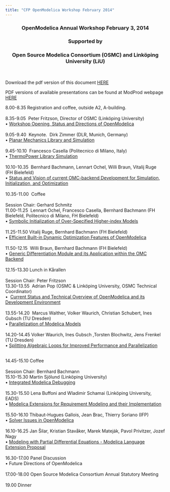 ```yaml
---
title: "CFP OpenModelica Workshop February 2014"
---
```

<h3 style="text-align: center;">OpenModelica Annual Workshop February 3, 2014</h3>
<h3 style="text-align: center;">Supported by</h3>
<h3 style="text-align: center;">Open Source Modelica Consortium (OSMC) and Linköping University (LiU)</h3>
<p>&nbsp;</p>
<p>Download the pdf version of this document <a href="/images/docs/openmodelica2014/openmodelica2014_def.pdf">HERE</a></p>
<p>PDF versions of available presentations can be found at ModProd webpage <a href="http://www.modprod.liu.se/modprod2014-talks?l=en">HERE</a></p>
<p>8.00-8.35 Registration and coffee, outside A2, A-building.<br /> <br /> 8.35-9.05&nbsp; Peter Fritzson, Director of OSMC (Linköping University)<br /> • <a href="http://www.modprod.liu.se/openmodelica2014-talks/1.544933/OpenModelica2014-talk01-Peter-Fritzson-OpenModelica-Workshop-Opening-Status-Directions.pdf">Workshop Opening, Status and Directions of OpenModelica </a><br /> <br /> 9.05-9.40&nbsp; Keynote.&nbsp; Dirk Zimmer (DLR, Munich, Germany)<br /> • <a href="http://www.modprod.liu.se/openmodelica2014-talks/1.544932/OpenModelica2014-talk02-Dirk-Zimmer-PlanarMechanics-library.pdf">Planar Mechanics Library and Simulation</a><br /> <br /> 9.45-10.10&nbsp; Francesco Casella (Politecnico di Milano, Italy)<br /> • <a href="http://www.modprod.liu.se/openmodelica2014-talks/1.544931/OpenModelica2014-talk03-Francesco-Casella-ThemoPowerLibrarySimulation.pdf">ThermoPower Library Simulation</a><br /> <br /> 10.10-10.35&nbsp; Bernhard Bachmann, Lennart Ochel, Willi Braun, Vitalij Ruge&nbsp; (FH Bielefeld)<br /> • <a href="http://www.modprod.liu.se/openmodelica2014-talks/1.544930/OpenModelica2014-talk04-BernhardBachmann-etal-Status-and-Overview-OMC-Backend.pdf">Status and Vision of current OMC-backend Development for Simulation, Initialization, and Optimization</a><br /> <br /> 10.35-11.00&nbsp; Coffee<br /> <br /> Session Chair: Gerhard Schmitz<br /> 11.00-11.25&nbsp; Lennart Ochel, Francesco Casella, Bernhard Bachmann (FH Bielefeld, Politecnico di Milano, FH Bielefeld)<br /> • <a href="http://www.modprod.liu.se/openmodelica2014-talks/1.544929/OpenModelica2014-talk05-Lennart-Ochel-etal-HigherIndexInitialization.pdf">Symbolic Initialization of Over-Specified Higher-index Models</a><br /> <br /> 11.25-11.50 Vitalij Ruge, Bernhard Bachmann (FH Bielefeld)<br /> • <a href="http://www.modprod.liu.se/openmodelica2014-talks/1.544928/OpenModelica2014-talk06-Vitalij-Ruge-Bernhard-bachmann-Dynamic-Optimization-in-OM.pdf">Efficient Built-in Dynamic Optimization Features of OpenModelica</a><br /> <br /> 11.50-12.15&nbsp; Willi Braun, Bernhard Bachmann (FH Bielefeld)<br /> • <a href="http://www.modprod.liu.se/openmodelica2014-talks/1.544927/OpenModelica2014-talk07-Willi-Braun-Bachmann-Generic-Differentiation-in-OMC.pdf">Generic Differentiation Module and its Application within the OMC Backend</a><br /> <br /> 12.15-13.30 Lunch in Kårallen<br /> <br /> Session Chair: Peter Fritzson<br /> 13.30-13.55&nbsp; Adrian Pop (OSMC &amp; Linköping University, OSMC Technical Coordinator)<br /> •&nbsp; <a href="http://www.modprod.liu.se/openmodelica2014-talks/1.544926/OpenModelica2014-talk08-Adrian-Pop-Overview-OpenModelica.pdf">Current Status and Technical Overview of OpenModelica and its Development Environment</a><br /> <br /> 13.55-14.20&nbsp; Marcus Walther, Volker Waurich, Christian Schubert, Ines Gubsch (TU Dresden)<br /> • <a href="http://www.modprod.liu.se/openmodelica2014-talks/1.544925/OpenModelica2014-talk09-Marcus-Walter-etal-Parallelization-of-models.pdf">Parallelization of Modelica Models</a><br /> <br /> 14.20-14.45 Volker Waurich, Ines Gubsch ,Torsten Blochwitz, Jens Frenkel (TU Dresden)<br /> • <a href="http://www.modprod.liu.se/openmodelica2014-talks/1.544924/OpenModelica2014-talk10-Volker-Waurich-etal-Splitting-Algebraic-Loops-Paralellization.pdf">Splitting Algebraic Loops for Improved Performance and Parallelization</a><!--[if gte mso 9]><xml> <o:OfficeDocumentSettings> <o:TargetScreenSize>800x600</o:TargetScreenSize> </o:OfficeDocumentSettings> </xml><![endif]--></p>
<p><!--[if gte mso 9]><xml> <w:WordDocument> <w:View>Normal</w:View> <w:Zoom>0</w:Zoom> <w:TrackMoves /> <w:TrackFormatting /> <w:DoNotShowRevisions /> <w:DoNotPrintRevisions /> <w:DoNotShowMarkup /> <w:DoNotShowComments /> <w:DoNotShowInsertionsAndDeletions /> <w:DoNotShowPropertyChanges /> <w:HyphenationZone>14</w:HyphenationZone> <w:PunctuationKerning /> <w:ValidateAgainstSchemas /> <w:SaveIfXMLInvalid>false</w:SaveIfXMLInvalid> <w:IgnoreMixedContent>false</w:IgnoreMixedContent> <w:AlwaysShowPlaceholderText>false</w:AlwaysShowPlaceholderText> <w:DoNotPromoteQF /> <w:LidThemeOther>IT</w:LidThemeOther> <w:LidThemeAsian>X-NONE</w:LidThemeAsian> <w:LidThemeComplexScript>X-NONE</w:LidThemeComplexScript> <w:Compatibility> <w:BreakWrappedTables /> <w:SnapToGridInCell /> <w:WrapTextWithPunct /> <w:UseAsianBreakRules /> <w:DontGrowAutofit /> <w:SplitPgBreakAndParaMark /> <w:EnableOpenTypeKerning /> <w:DontFlipMirrorIndents /> <w:OverrideTableStyleHps /> </w:Compatibility> <w:BrowserLevel>MicrosoftInternetExplorer4</w:BrowserLevel> <m:mathPr> <m:mathFont m:val="Cambria Math" /> <m:brkBin m:val="before" /> <m:brkBinSub m:val=" " /> <m:smallFrac m:val="off" /> <m:dispDef /> <m:lMargin m:val="0" /> <m:rMargin m:val="0" /> <m:defJc m:val="centerGroup" /> <m:wrapIndent m:val="1440" /> <m:intLim m:val="subSup" /> <m:naryLim m:val="undOvr" /> </m:mathPr></w:WordDocument> </xml><![endif]--><!--[if gte mso 9]><xml> <w:LatentStyles DefLockedState="false" DefUnhideWhenUsed="false"   DefSemiHidden="false" DefQFormat="false" DefPriority="99"   LatentStyleCount="371"> <w:LsdException Locked="false" Priority="0" QFormat="true" Name="Normal" /> <w:LsdException Locked="false" Priority="9" QFormat="true" Name="heading 1" /> <w:LsdException Locked="false" Priority="9" SemiHidden="true"    UnhideWhenUsed="true" QFormat="true" Name="heading 2" /> <w:LsdException Locked="false" Priority="9" SemiHidden="true"    UnhideWhenUsed="true" QFormat="true" Name="heading 3" /> <w:LsdException Locked="false" Priority="9" SemiHidden="true"    UnhideWhenUsed="true" QFormat="true" Name="heading 4" /> <w:LsdException Locked="false" Priority="9" SemiHidden="true"    UnhideWhenUsed="true" QFormat="true" Name="heading 5" /> <w:LsdException Locked="false" Priority="9" SemiHidden="true"    UnhideWhenUsed="true" QFormat="true" Name="heading 6" /> <w:LsdException Locked="false" Priority="9" SemiHidden="true"    UnhideWhenUsed="true" QFormat="true" Name="heading 7" /> <w:LsdException Locked="false" Priority="9" SemiHidden="true"    UnhideWhenUsed="true" QFormat="true" Name="heading 8" /> <w:LsdException Locked="false" Priority="9" SemiHidden="true"    UnhideWhenUsed="true" QFormat="true" Name="heading 9" /> <w:LsdException Locked="false" SemiHidden="true" UnhideWhenUsed="true"    Name="index 1" /> <w:LsdException Locked="false" SemiHidden="true" UnhideWhenUsed="true"    Name="index 2" /> <w:LsdException Locked="false" SemiHidden="true" UnhideWhenUsed="true"    Name="index 3" /> <w:LsdException Locked="false" SemiHidden="true" UnhideWhenUsed="true"    Name="index 4" /> <w:LsdException Locked="false" SemiHidden="true" UnhideWhenUsed="true"    Name="index 5" /> <w:LsdException Locked="false" SemiHidden="true" UnhideWhenUsed="true"    Name="index 6" /> <w:LsdException Locked="false" SemiHidden="true" UnhideWhenUsed="true"    Name="index 7" /> <w:LsdException Locked="false" SemiHidden="true" UnhideWhenUsed="true"    Name="index 8" /> <w:LsdException Locked="false" SemiHidden="true" UnhideWhenUsed="true"    Name="index 9" /> <w:LsdException Locked="false" Priority="39" SemiHidden="true"    UnhideWhenUsed="true" Name="toc 1" /> <w:LsdException Locked="false" Priority="39" SemiHidden="true"    UnhideWhenUsed="true" Name="toc 2" /> <w:LsdException Locked="false" Priority="39" SemiHidden="true"    UnhideWhenUsed="true" Name="toc 3" /> <w:LsdException Locked="false" Priority="39" SemiHidden="true"    UnhideWhenUsed="true" Name="toc 4" /> <w:LsdException Locked="false" Priority="39" SemiHidden="true"    UnhideWhenUsed="true" Name="toc 5" /> <w:LsdException Locked="false" Priority="39" SemiHidden="true"    UnhideWhenUsed="true" Name="toc 6" /> <w:LsdException Locked="false" Priority="39" SemiHidden="true"    UnhideWhenUsed="true" Name="toc 7" /> <w:LsdException Locked="false" Priority="39" SemiHidden="true"    UnhideWhenUsed="true" Name="toc 8" /> <w:LsdException Locked="false" Priority="39" SemiHidden="true"    UnhideWhenUsed="true" Name="toc 9" /> <w:LsdException Locked="false" SemiHidden="true" UnhideWhenUsed="true"    Name="Normal Indent" /> <w:LsdException Locked="false" SemiHidden="true" UnhideWhenUsed="true"    Name="footnote text" /> <w:LsdException Locked="false" SemiHidden="true" UnhideWhenUsed="true"    Name="annotation text" /> <w:LsdException Locked="false" SemiHidden="true" UnhideWhenUsed="true"    Name="header" /> <w:LsdException Locked="false" SemiHidden="true" UnhideWhenUsed="true"    Name="footer" /> <w:LsdException Locked="false" SemiHidden="true" UnhideWhenUsed="true"    Name="index heading" /> <w:LsdException Locked="false" Priority="35" SemiHidden="true"    UnhideWhenUsed="true" QFormat="true" Name="caption" /> <w:LsdException Locked="false" SemiHidden="true" UnhideWhenUsed="true"    Name="table of figures" /> <w:LsdException Locked="false" SemiHidden="true" UnhideWhenUsed="true"    Name="envelope address" /> <w:LsdException Locked="false" SemiHidden="true" UnhideWhenUsed="true"    Name="envelope return" /> <w:LsdException Locked="false" SemiHidden="true" UnhideWhenUsed="true"    Name="footnote reference" /> <w:LsdException Locked="false" SemiHidden="true" UnhideWhenUsed="true"    Name="annotation reference" /> <w:LsdException Locked="false" SemiHidden="true" UnhideWhenUsed="true"    Name="line number" /> <w:LsdException Locked="false" SemiHidden="true" UnhideWhenUsed="true"    Name="page number" /> <w:LsdException Locked="false" SemiHidden="true" UnhideWhenUsed="true"    Name="endnote reference" /> <w:LsdException Locked="false" SemiHidden="true" UnhideWhenUsed="true"    Name="endnote text" /> <w:LsdException Locked="false" SemiHidden="true" UnhideWhenUsed="true"    Name="table of authorities" /> <w:LsdException Locked="false" SemiHidden="true" UnhideWhenUsed="true"    Name="macro" /> <w:LsdException Locked="false" SemiHidden="true" UnhideWhenUsed="true"    Name="toa heading" /> <w:LsdException Locked="false" SemiHidden="true" UnhideWhenUsed="true"    Name="List" /> <w:LsdException Locked="false" SemiHidden="true" UnhideWhenUsed="true"    Name="List Bullet" /> <w:LsdException Locked="false" SemiHidden="true" UnhideWhenUsed="true"    Name="List Number" /> <w:LsdException Locked="false" SemiHidden="true" UnhideWhenUsed="true"    Name="List 2" /> <w:LsdException Locked="false" SemiHidden="true" UnhideWhenUsed="true"    Name="List 3" /> <w:LsdException Locked="false" SemiHidden="true" UnhideWhenUsed="true"    Name="List 4" /> <w:LsdException Locked="false" SemiHidden="true" UnhideWhenUsed="true"    Name="List 5" /> <w:LsdException Locked="false" SemiHidden="true" UnhideWhenUsed="true"    Name="List Bullet 2" /> <w:LsdException Locked="false" SemiHidden="true" UnhideWhenUsed="true"    Name="List Bullet 3" /> <w:LsdException Locked="false" SemiHidden="true" UnhideWhenUsed="true"    Name="List Bullet 4" /> <w:LsdException Locked="false" SemiHidden="true" UnhideWhenUsed="true"    Name="List Bullet 5" /> <w:LsdException Locked="false" SemiHidden="true" UnhideWhenUsed="true"    Name="List Number 2" /> <w:LsdException Locked="false" SemiHidden="true" UnhideWhenUsed="true"    Name="List Number 3" /> <w:LsdException Locked="false" SemiHidden="true" UnhideWhenUsed="true"    Name="List Number 4" /> <w:LsdException Locked="false" SemiHidden="true" UnhideWhenUsed="true"    Name="List Number 5" /> <w:LsdException Locked="false" Priority="10" QFormat="true" Name="Title" /> <w:LsdException Locked="false" SemiHidden="true" UnhideWhenUsed="true"    Name="Closing" /> <w:LsdException Locked="false" SemiHidden="true" UnhideWhenUsed="true"    Name="Signature" /> <w:LsdException Locked="false" Priority="0" SemiHidden="true"    UnhideWhenUsed="true" Name="Default Paragraph Font" /> <w:LsdException Locked="false" SemiHidden="true" UnhideWhenUsed="true"    Name="Body Text" /> <w:LsdException Locked="false" SemiHidden="true" UnhideWhenUsed="true"    Name="Body Text Indent" /> <w:LsdException Locked="false" SemiHidden="true" UnhideWhenUsed="true"    Name="List Continue" /> <w:LsdException Locked="false" SemiHidden="true" UnhideWhenUsed="true"    Name="List Continue 2" /> <w:LsdException Locked="false" SemiHidden="true" UnhideWhenUsed="true"    Name="List Continue 3" /> <w:LsdException Locked="false" SemiHidden="true" UnhideWhenUsed="true"    Name="List Continue 4" /> <w:LsdException Locked="false" SemiHidden="true" UnhideWhenUsed="true"    Name="List Continue 5" /> <w:LsdException Locked="false" SemiHidden="true" UnhideWhenUsed="true"    Name="Message Header" /> <w:LsdException Locked="false" Priority="11" QFormat="true" Name="Subtitle" /> <w:LsdException Locked="false" SemiHidden="true" UnhideWhenUsed="true"    Name="Salutation" /> <w:LsdException Locked="false" SemiHidden="true" UnhideWhenUsed="true"    Name="Date" /> <w:LsdException Locked="false" SemiHidden="true" UnhideWhenUsed="true"    Name="Body Text First Indent" /> <w:LsdException Locked="false" SemiHidden="true" UnhideWhenUsed="true"    Name="Body Text First Indent 2" /> <w:LsdException Locked="false" SemiHidden="true" UnhideWhenUsed="true"    Name="Note Heading" /> <w:LsdException Locked="false" SemiHidden="true" UnhideWhenUsed="true"    Name="Body Text 2" /> <w:LsdException Locked="false" SemiHidden="true" UnhideWhenUsed="true"    Name="Body Text 3" /> <w:LsdException Locked="false" SemiHidden="true" UnhideWhenUsed="true"    Name="Body Text Indent 2" /> <w:LsdException Locked="false" SemiHidden="true" UnhideWhenUsed="true"    Name="Body Text Indent 3" /> <w:LsdException Locked="false" SemiHidden="true" UnhideWhenUsed="true"    Name="Block Text" /> <w:LsdException Locked="false" SemiHidden="true" UnhideWhenUsed="true"    Name="Hyperlink" /> <w:LsdException Locked="false" SemiHidden="true" UnhideWhenUsed="true"    Name="FollowedHyperlink" /> <w:LsdException Locked="false" Priority="22" QFormat="true" Name="Strong" /> <w:LsdException Locked="false" Priority="20" QFormat="true" Name="Emphasis" /> <w:LsdException Locked="false" SemiHidden="true" UnhideWhenUsed="true"    Name="Document Map" /> <w:LsdException Locked="false" SemiHidden="true" UnhideWhenUsed="true"    Name="Plain Text" /> <w:LsdException Locked="false" SemiHidden="true" UnhideWhenUsed="true"    Name="E-mail Signature" /> <w:LsdException Locked="false" SemiHidden="true" UnhideWhenUsed="true"    Name="HTML Top of Form" /> <w:LsdException Locked="false" SemiHidden="true" UnhideWhenUsed="true"    Name="HTML Bottom of Form" /> <w:LsdException Locked="false" SemiHidden="true" UnhideWhenUsed="true"    Name="Normal (Web)" /> <w:LsdException Locked="false" SemiHidden="true" UnhideWhenUsed="true"    Name="HTML Acronym" /> <w:LsdException Locked="false" SemiHidden="true" UnhideWhenUsed="true"    Name="HTML Address" /> <w:LsdException Locked="false" SemiHidden="true" UnhideWhenUsed="true"    Name="HTML Cite" /> <w:LsdException Locked="false" SemiHidden="true" UnhideWhenUsed="true"    Name="HTML Code" /> <w:LsdException Locked="false" SemiHidden="true" UnhideWhenUsed="true"    Name="HTML Definition" /> <w:LsdException Locked="false" SemiHidden="true" UnhideWhenUsed="true"    Name="HTML Keyboard" /> <w:LsdException Locked="false" SemiHidden="true" UnhideWhenUsed="true"    Name="HTML Preformatted" /> <w:LsdException Locked="false" SemiHidden="true" UnhideWhenUsed="true"    Name="HTML Sample" /> <w:LsdException Locked="false" SemiHidden="true" UnhideWhenUsed="true"    Name="HTML Typewriter" /> <w:LsdException Locked="false" SemiHidden="true" UnhideWhenUsed="true"    Name="HTML Variable" /> <w:LsdException Locked="false" SemiHidden="true" UnhideWhenUsed="true"    Name="Normal Table" /> <w:LsdException Locked="false" SemiHidden="true" UnhideWhenUsed="true"    Name="annotation subject" /> <w:LsdException Locked="false" SemiHidden="true" UnhideWhenUsed="true"    Name="No List" /> <w:LsdException Locked="false" SemiHidden="true" UnhideWhenUsed="true"    Name="Outline List 1" /> <w:LsdException Locked="false" SemiHidden="true" UnhideWhenUsed="true"    Name="Outline List 2" /> <w:LsdException Locked="false" SemiHidden="true" UnhideWhenUsed="true"    Name="Outline List 3" /> <w:LsdException Locked="false" SemiHidden="true" UnhideWhenUsed="true"    Name="Table Simple 1" /> <w:LsdException Locked="false" SemiHidden="true" UnhideWhenUsed="true"    Name="Table Simple 2" /> <w:LsdException Locked="false" SemiHidden="true" UnhideWhenUsed="true"    Name="Table Simple 3" /> <w:LsdException Locked="false" SemiHidden="true" UnhideWhenUsed="true"    Name="Table Classic 1" /> <w:LsdException Locked="false" SemiHidden="true" UnhideWhenUsed="true"    Name="Table Classic 2" /> <w:LsdException Locked="false" SemiHidden="true" UnhideWhenUsed="true"    Name="Table Classic 3" /> <w:LsdException Locked="false" SemiHidden="true" UnhideWhenUsed="true"    Name="Table Classic 4" /> <w:LsdException Locked="false" SemiHidden="true" UnhideWhenUsed="true"    Name="Table Colorful 1" /> <w:LsdException Locked="false" SemiHidden="true" UnhideWhenUsed="true"    Name="Table Colorful 2" /> <w:LsdException Locked="false" SemiHidden="true" UnhideWhenUsed="true"    Name="Table Colorful 3" /> <w:LsdException Locked="false" SemiHidden="true" UnhideWhenUsed="true"    Name="Table Columns 1" /> <w:LsdException Locked="false" SemiHidden="true" UnhideWhenUsed="true"    Name="Table Columns 2" /> <w:LsdException Locked="false" SemiHidden="true" UnhideWhenUsed="true"    Name="Table Columns 3" /> <w:LsdException Locked="false" SemiHidden="true" UnhideWhenUsed="true"    Name="Table Columns 4" /> <w:LsdException Locked="false" SemiHidden="true" UnhideWhenUsed="true"    Name="Table Columns 5" /> <w:LsdException Locked="false" SemiHidden="true" UnhideWhenUsed="true"    Name="Table Grid 1" /> <w:LsdException Locked="false" SemiHidden="true" UnhideWhenUsed="true"    Name="Table Grid 2" /> <w:LsdException Locked="false" SemiHidden="true" UnhideWhenUsed="true"    Name="Table Grid 3" /> <w:LsdException Locked="false" SemiHidden="true" UnhideWhenUsed="true"    Name="Table Grid 4" /> <w:LsdException Locked="false" SemiHidden="true" UnhideWhenUsed="true"    Name="Table Grid 5" /> <w:LsdException Locked="false" SemiHidden="true" UnhideWhenUsed="true"    Name="Table Grid 6" /> <w:LsdException Locked="false" SemiHidden="true" UnhideWhenUsed="true"    Name="Table Grid 7" /> <w:LsdException Locked="false" SemiHidden="true" UnhideWhenUsed="true"    Name="Table Grid 8" /> <w:LsdException Locked="false" SemiHidden="true" UnhideWhenUsed="true"    Name="Table List 1" /> <w:LsdException Locked="false" SemiHidden="true" UnhideWhenUsed="true"    Name="Table List 2" /> <w:LsdException Locked="false" SemiHidden="true" UnhideWhenUsed="true"    Name="Table List 3" /> <w:LsdException Locked="false" SemiHidden="true" UnhideWhenUsed="true"    Name="Table List 4" /> <w:LsdException Locked="false" SemiHidden="true" UnhideWhenUsed="true"    Name="Table List 5" /> <w:LsdException Locked="false" SemiHidden="true" UnhideWhenUsed="true"    Name="Table List 6" /> <w:LsdException Locked="false" SemiHidden="true" UnhideWhenUsed="true"    Name="Table List 7" /> <w:LsdException Locked="false" SemiHidden="true" UnhideWhenUsed="true"    Name="Table List 8" /> <w:LsdException Locked="false" SemiHidden="true" UnhideWhenUsed="true"    Name="Table 3D effects 1" /> <w:LsdException Locked="false" SemiHidden="true" UnhideWhenUsed="true"    Name="Table 3D effects 2" /> <w:LsdException Locked="false" SemiHidden="true" UnhideWhenUsed="true"    Name="Table 3D effects 3" /> <w:LsdException Locked="false" SemiHidden="true" UnhideWhenUsed="true"    Name="Table Contemporary" /> <w:LsdException Locked="false" SemiHidden="true" UnhideWhenUsed="true"    Name="Table Elegant" /> <w:LsdException Locked="false" SemiHidden="true" UnhideWhenUsed="true"    Name="Table Professional" /> <w:LsdException Locked="false" SemiHidden="true" UnhideWhenUsed="true"    Name="Table Subtle 1" /> <w:LsdException Locked="false" SemiHidden="true" UnhideWhenUsed="true"    Name="Table Subtle 2" /> <w:LsdException Locked="false" SemiHidden="true" UnhideWhenUsed="true"    Name="Table Web 1" /> <w:LsdException Locked="false" SemiHidden="true" UnhideWhenUsed="true"    Name="Table Web 2" /> <w:LsdException Locked="false" SemiHidden="true" UnhideWhenUsed="true"    Name="Table Web 3" /> <w:LsdException Locked="false" SemiHidden="true" UnhideWhenUsed="true"    Name="Balloon Text" /> <w:LsdException Locked="false" Priority="39" Name="Table Grid" /> <w:LsdException Locked="false" SemiHidden="true" UnhideWhenUsed="true"    Name="Table Theme" /> <w:LsdException Locked="false" SemiHidden="true" Name="Placeholder Text" /> <w:LsdException Locked="false" Priority="1" QFormat="true" Name="No Spacing" /> <w:LsdException Locked="false" Priority="60" Name="Light Shading" /> <w:LsdException Locked="false" Priority="61" Name="Light List" /> <w:LsdException Locked="false" Priority="62" Name="Light Grid" /> <w:LsdException Locked="false" Priority="63" Name="Medium Shading 1" /> <w:LsdException Locked="false" Priority="64" Name="Medium Shading 2" /> <w:LsdException Locked="false" Priority="65" Name="Medium List 1" /> <w:LsdException Locked="false" Priority="66" Name="Medium List 2" /> <w:LsdException Locked="false" Priority="67" Name="Medium Grid 1" /> <w:LsdException Locked="false" Priority="68" Name="Medium Grid 2" /> <w:LsdException Locked="false" Priority="69" Name="Medium Grid 3" /> <w:LsdException Locked="false" Priority="70" Name="Dark List" /> <w:LsdException Locked="false" Priority="71" Name="Colorful Shading" /> <w:LsdException Locked="false" Priority="72" Name="Colorful List" /> <w:LsdException Locked="false" Priority="73" Name="Colorful Grid" /> <w:LsdException Locked="false" Priority="60" Name="Light Shading Accent 1" /> <w:LsdException Locked="false" Priority="61" Name="Light List Accent 1" /> <w:LsdException Locked="false" Priority="62" Name="Light Grid Accent 1" /> <w:LsdException Locked="false" Priority="63" Name="Medium Shading 1 Accent 1" /> <w:LsdException Locked="false" Priority="64" Name="Medium Shading 2 Accent 1" /> <w:LsdException Locked="false" Priority="65" Name="Medium List 1 Accent 1" /> <w:LsdException Locked="false" SemiHidden="true" Name="Revision" /> <w:LsdException Locked="false" Priority="34" QFormat="true"    Name="List Paragraph" /> <w:LsdException Locked="false" Priority="29" QFormat="true" Name="Quote" /> <w:LsdException Locked="false" Priority="30" QFormat="true"    Name="Intense Quote" /> <w:LsdException Locked="false" Priority="66" Name="Medium List 2 Accent 1" /> <w:LsdException Locked="false" Priority="67" Name="Medium Grid 1 Accent 1" /> <w:LsdException Locked="false" Priority="68" Name="Medium Grid 2 Accent 1" /> <w:LsdException Locked="false" Priority="69" Name="Medium Grid 3 Accent 1" /> <w:LsdException Locked="false" Priority="70" Name="Dark List Accent 1" /> <w:LsdException Locked="false" Priority="71" Name="Colorful Shading Accent 1" /> <w:LsdException Locked="false" Priority="72" Name="Colorful List Accent 1" /> <w:LsdException Locked="false" Priority="73" Name="Colorful Grid Accent 1" /> <w:LsdException Locked="false" Priority="60" Name="Light Shading Accent 2" /> <w:LsdException Locked="false" Priority="61" Name="Light List Accent 2" /> <w:LsdException Locked="false" Priority="62" Name="Light Grid Accent 2" /> <w:LsdException Locked="false" Priority="63" Name="Medium Shading 1 Accent 2" /> <w:LsdException Locked="false" Priority="64" Name="Medium Shading 2 Accent 2" /> <w:LsdException Locked="false" Priority="65" Name="Medium List 1 Accent 2" /> <w:LsdException Locked="false" Priority="66" Name="Medium List 2 Accent 2" /> <w:LsdException Locked="false" Priority="67" Name="Medium Grid 1 Accent 2" /> <w:LsdException Locked="false" Priority="68" Name="Medium Grid 2 Accent 2" /> <w:LsdException Locked="false" Priority="69" Name="Medium Grid 3 Accent 2" /> <w:LsdException Locked="false" Priority="70" Name="Dark List Accent 2" /> <w:LsdException Locked="false" Priority="71" Name="Colorful Shading Accent 2" /> <w:LsdException Locked="false" Priority="72" Name="Colorful List Accent 2" /> <w:LsdException Locked="false" Priority="73" Name="Colorful Grid Accent 2" /> <w:LsdException Locked="false" Priority="60" Name="Light Shading Accent 3" /> <w:LsdException Locked="false" Priority="61" Name="Light List Accent 3" /> <w:LsdException Locked="false" Priority="62" Name="Light Grid Accent 3" /> <w:LsdException Locked="false" Priority="63" Name="Medium Shading 1 Accent 3" /> <w:LsdException Locked="false" Priority="64" Name="Medium Shading 2 Accent 3" /> <w:LsdException Locked="false" Priority="65" Name="Medium List 1 Accent 3" /> <w:LsdException Locked="false" Priority="66" Name="Medium List 2 Accent 3" /> <w:LsdException Locked="false" Priority="67" Name="Medium Grid 1 Accent 3" /> <w:LsdException Locked="false" Priority="68" Name="Medium Grid 2 Accent 3" /> <w:LsdException Locked="false" Priority="69" Name="Medium Grid 3 Accent 3" /> <w:LsdException Locked="false" Priority="70" Name="Dark List Accent 3" /> <w:LsdException Locked="false" Priority="71" Name="Colorful Shading Accent 3" /> <w:LsdException Locked="false" Priority="72" Name="Colorful List Accent 3" /> <w:LsdException Locked="false" Priority="73" Name="Colorful Grid Accent 3" /> <w:LsdException Locked="false" Priority="60" Name="Light Shading Accent 4" /> <w:LsdException Locked="false" Priority="61" Name="Light List Accent 4" /> <w:LsdException Locked="false" Priority="62" Name="Light Grid Accent 4" /> <w:LsdException Locked="false" Priority="63" Name="Medium Shading 1 Accent 4" /> <w:LsdException Locked="false" Priority="64" Name="Medium Shading 2 Accent 4" /> <w:LsdException Locked="false" Priority="65" Name="Medium List 1 Accent 4" /> <w:LsdException Locked="false" Priority="66" Name="Medium List 2 Accent 4" /> <w:LsdException Locked="false" Priority="67" Name="Medium Grid 1 Accent 4" /> <w:LsdException Locked="false" Priority="68" Name="Medium Grid 2 Accent 4" /> <w:LsdException Locked="false" Priority="69" Name="Medium Grid 3 Accent 4" /> <w:LsdException Locked="false" Priority="70" Name="Dark List Accent 4" /> <w:LsdException Locked="false" Priority="71" Name="Colorful Shading Accent 4" /> <w:LsdException Locked="false" Priority="72" Name="Colorful List Accent 4" /> <w:LsdException Locked="false" Priority="73" Name="Colorful Grid Accent 4" /> <w:LsdException Locked="false" Priority="60" Name="Light Shading Accent 5" /> <w:LsdException Locked="false" Priority="61" Name="Light List Accent 5" /> <w:LsdException Locked="false" Priority="62" Name="Light Grid Accent 5" /> <w:LsdException Locked="false" Priority="63" Name="Medium Shading 1 Accent 5" /> <w:LsdException Locked="false" Priority="64" Name="Medium Shading 2 Accent 5" /> <w:LsdException Locked="false" Priority="65" Name="Medium List 1 Accent 5" /> <w:LsdException Locked="false" Priority="66" Name="Medium List 2 Accent 5" /> <w:LsdException Locked="false" Priority="67" Name="Medium Grid 1 Accent 5" /> <w:LsdException Locked="false" Priority="68" Name="Medium Grid 2 Accent 5" /> <w:LsdException Locked="false" Priority="69" Name="Medium Grid 3 Accent 5" /> <w:LsdException Locked="false" Priority="70" Name="Dark List Accent 5" /> <w:LsdException Locked="false" Priority="71" Name="Colorful Shading Accent 5" /> <w:LsdException Locked="false" Priority="72" Name="Colorful List Accent 5" /> <w:LsdException Locked="false" Priority="73" Name="Colorful Grid Accent 5" /> <w:LsdException Locked="false" Priority="60" Name="Light Shading Accent 6" /> <w:LsdException Locked="false" Priority="61" Name="Light List Accent 6" /> <w:LsdException Locked="false" Priority="62" Name="Light Grid Accent 6" /> <w:LsdException Locked="false" Priority="63" Name="Medium Shading 1 Accent 6" /> <w:LsdException Locked="false" Priority="64" Name="Medium Shading 2 Accent 6" /> <w:LsdException Locked="false" Priority="65" Name="Medium List 1 Accent 6" /> <w:LsdException Locked="false" Priority="66" Name="Medium List 2 Accent 6" /> <w:LsdException Locked="false" Priority="67" Name="Medium Grid 1 Accent 6" /> <w:LsdException Locked="false" Priority="68" Name="Medium Grid 2 Accent 6" /> <w:LsdException Locked="false" Priority="69" Name="Medium Grid 3 Accent 6" /> <w:LsdException Locked="false" Priority="70" Name="Dark List Accent 6" /> <w:LsdException Locked="false" Priority="71" Name="Colorful Shading Accent 6" /> <w:LsdException Locked="false" Priority="72" Name="Colorful List Accent 6" /> <w:LsdException Locked="false" Priority="73" Name="Colorful Grid Accent 6" /> <w:LsdException Locked="false" Priority="19" QFormat="true"    Name="Subtle Emphasis" /> <w:LsdException Locked="false" Priority="21" QFormat="true"    Name="Intense Emphasis" /> <w:LsdException Locked="false" Priority="31" QFormat="true"    Name="Subtle Reference" /> <w:LsdException Locked="false" Priority="32" QFormat="true"    Name="Intense Reference" /> <w:LsdException Locked="false" Priority="33" QFormat="true" Name="Book Title" /> <w:LsdException Locked="false" Priority="37" SemiHidden="true"    UnhideWhenUsed="true" Name="Bibliography" /> <w:LsdException Locked="false" Priority="39" SemiHidden="true"    UnhideWhenUsed="true" QFormat="true" Name="TOC Heading" /> <w:LsdException Locked="false" Priority="41" Name="Plain Table 1" /> <w:LsdException Locked="false" Priority="42" Name="Plain Table 2" /> <w:LsdException Locked="false" Priority="43" Name="Plain Table 3" /> <w:LsdException Locked="false" Priority="44" Name="Plain Table 4" /> <w:LsdException Locked="false" Priority="45" Name="Plain Table 5" /> <w:LsdException Locked="false" Priority="40" Name="Grid Table Light" /> <w:LsdException Locked="false" Priority="46" Name="Grid Table 1 Light" /> <w:LsdException Locked="false" Priority="47" Name="Grid Table 2" /> <w:LsdException Locked="false" Priority="48" Name="Grid Table 3" /> <w:LsdException Locked="false" Priority="49" Name="Grid Table 4" /> <w:LsdException Locked="false" Priority="50" Name="Grid Table 5 Dark" /> <w:LsdException Locked="false" Priority="51" Name="Grid Table 6 Colorful" /> <w:LsdException Locked="false" Priority="52" Name="Grid Table 7 Colorful" /> <w:LsdException Locked="false" Priority="46"    Name="Grid Table 1 Light Accent 1" /> <w:LsdException Locked="false" Priority="47" Name="Grid Table 2 Accent 1" /> <w:LsdException Locked="false" Priority="48" Name="Grid Table 3 Accent 1" /> <w:LsdException Locked="false" Priority="49" Name="Grid Table 4 Accent 1" /> <w:LsdException Locked="false" Priority="50" Name="Grid Table 5 Dark Accent 1" /> <w:LsdException Locked="false" Priority="51"    Name="Grid Table 6 Colorful Accent 1" /> <w:LsdException Locked="false" Priority="52"    Name="Grid Table 7 Colorful Accent 1" /> <w:LsdException Locked="false" Priority="46"    Name="Grid Table 1 Light Accent 2" /> <w:LsdException Locked="false" Priority="47" Name="Grid Table 2 Accent 2" /> <w:LsdException Locked="false" Priority="48" Name="Grid Table 3 Accent 2" /> <w:LsdException Locked="false" Priority="49" Name="Grid Table 4 Accent 2" /> <w:LsdException Locked="false" Priority="50" Name="Grid Table 5 Dark Accent 2" /> <w:LsdException Locked="false" Priority="51"    Name="Grid Table 6 Colorful Accent 2" /> <w:LsdException Locked="false" Priority="52"    Name="Grid Table 7 Colorful Accent 2" /> <w:LsdException Locked="false" Priority="46"    Name="Grid Table 1 Light Accent 3" /> <w:LsdException Locked="false" Priority="47" Name="Grid Table 2 Accent 3" /> <w:LsdException Locked="false" Priority="48" Name="Grid Table 3 Accent 3" /> <w:LsdException Locked="false" Priority="49" Name="Grid Table 4 Accent 3" /> <w:LsdException Locked="false" Priority="50" Name="Grid Table 5 Dark Accent 3" /> <w:LsdException Locked="false" Priority="51"    Name="Grid Table 6 Colorful Accent 3" /> <w:LsdException Locked="false" Priority="52"    Name="Grid Table 7 Colorful Accent 3" /> <w:LsdException Locked="false" Priority="46"    Name="Grid Table 1 Light Accent 4" /> <w:LsdException Locked="false" Priority="47" Name="Grid Table 2 Accent 4" /> <w:LsdException Locked="false" Priority="48" Name="Grid Table 3 Accent 4" /> <w:LsdException Locked="false" Priority="49" Name="Grid Table 4 Accent 4" /> <w:LsdException Locked="false" Priority="50" Name="Grid Table 5 Dark Accent 4" /> <w:LsdException Locked="false" Priority="51"    Name="Grid Table 6 Colorful Accent 4" /> <w:LsdException Locked="false" Priority="52"    Name="Grid Table 7 Colorful Accent 4" /> <w:LsdException Locked="false" Priority="46"    Name="Grid Table 1 Light Accent 5" /> <w:LsdException Locked="false" Priority="47" Name="Grid Table 2 Accent 5" /> <w:LsdException Locked="false" Priority="48" Name="Grid Table 3 Accent 5" /> <w:LsdException Locked="false" Priority="49" Name="Grid Table 4 Accent 5" /> <w:LsdException Locked="false" Priority="50" Name="Grid Table 5 Dark Accent 5" /> <w:LsdException Locked="false" Priority="51"    Name="Grid Table 6 Colorful Accent 5" /> <w:LsdException Locked="false" Priority="52"    Name="Grid Table 7 Colorful Accent 5" /> <w:LsdException Locked="false" Priority="46"    Name="Grid Table 1 Light Accent 6" /> <w:LsdException Locked="false" Priority="47" Name="Grid Table 2 Accent 6" /> <w:LsdException Locked="false" Priority="48" Name="Grid Table 3 Accent 6" /> <w:LsdException Locked="false" Priority="49" Name="Grid Table 4 Accent 6" /> <w:LsdException Locked="false" Priority="50" Name="Grid Table 5 Dark Accent 6" /> <w:LsdException Locked="false" Priority="51"    Name="Grid Table 6 Colorful Accent 6" /> <w:LsdException Locked="false" Priority="52"    Name="Grid Table 7 Colorful Accent 6" /> <w:LsdException Locked="false" Priority="46" Name="List Table 1 Light" /> <w:LsdException Locked="false" Priority="47" Name="List Table 2" /> <w:LsdException Locked="false" Priority="48" Name="List Table 3" /> <w:LsdException Locked="false" Priority="49" Name="List Table 4" /> <w:LsdException Locked="false" Priority="50" Name="List Table 5 Dark" /> <w:LsdException Locked="false" Priority="51" Name="List Table 6 Colorful" /> <w:LsdException Locked="false" Priority="52" Name="List Table 7 Colorful" /> <w:LsdException Locked="false" Priority="46"    Name="List Table 1 Light Accent 1" /> <w:LsdException Locked="false" Priority="47" Name="List Table 2 Accent 1" /> <w:LsdException Locked="false" Priority="48" Name="List Table 3 Accent 1" /> <w:LsdException Locked="false" Priority="49" Name="List Table 4 Accent 1" /> <w:LsdException Locked="false" Priority="50" Name="List Table 5 Dark Accent 1" /> <w:LsdException Locked="false" Priority="51"    Name="List Table 6 Colorful Accent 1" /> <w:LsdException Locked="false" Priority="52"    Name="List Table 7 Colorful Accent 1" /> <w:LsdException Locked="false" Priority="46"    Name="List Table 1 Light Accent 2" /> <w:LsdException Locked="false" Priority="47" Name="List Table 2 Accent 2" /> <w:LsdException Locked="false" Priority="48" Name="List Table 3 Accent 2" /> <w:LsdException Locked="false" Priority="49" Name="List Table 4 Accent 2" /> <w:LsdException Locked="false" Priority="50" Name="List Table 5 Dark Accent 2" /> <w:LsdException Locked="false" Priority="51"    Name="List Table 6 Colorful Accent 2" /> <w:LsdException Locked="false" Priority="52"    Name="List Table 7 Colorful Accent 2" /> <w:LsdException Locked="false" Priority="46"    Name="List Table 1 Light Accent 3" /> <w:LsdException Locked="false" Priority="47" Name="List Table 2 Accent 3" /> <w:LsdException Locked="false" Priority="48" Name="List Table 3 Accent 3" /> <w:LsdException Locked="false" Priority="49" Name="List Table 4 Accent 3" /> <w:LsdException Locked="false" Priority="50" Name="List Table 5 Dark Accent 3" /> <w:LsdException Locked="false" Priority="51"    Name="List Table 6 Colorful Accent 3" /> <w:LsdException Locked="false" Priority="52"    Name="List Table 7 Colorful Accent 3" /> <w:LsdException Locked="false" Priority="46"    Name="List Table 1 Light Accent 4" /> <w:LsdException Locked="false" Priority="47" Name="List Table 2 Accent 4" /> <w:LsdException Locked="false" Priority="48" Name="List Table 3 Accent 4" /> <w:LsdException Locked="false" Priority="49" Name="List Table 4 Accent 4" /> <w:LsdException Locked="false" Priority="50" Name="List Table 5 Dark Accent 4" /> <w:LsdException Locked="false" Priority="51"    Name="List Table 6 Colorful Accent 4" /> <w:LsdException Locked="false" Priority="52"    Name="List Table 7 Colorful Accent 4" /> <w:LsdException Locked="false" Priority="46"    Name="List Table 1 Light Accent 5" /> <w:LsdException Locked="false" Priority="47" Name="List Table 2 Accent 5" /> <w:LsdException Locked="false" Priority="48" Name="List Table 3 Accent 5" /> <w:LsdException Locked="false" Priority="49" Name="List Table 4 Accent 5" /> <w:LsdException Locked="false" Priority="50" Name="List Table 5 Dark Accent 5" /> <w:LsdException Locked="false" Priority="51"    Name="List Table 6 Colorful Accent 5" /> <w:LsdException Locked="false" Priority="52"    Name="List Table 7 Colorful Accent 5" /> <w:LsdException Locked="false" Priority="46"    Name="List Table 1 Light Accent 6" /> <w:LsdException Locked="false" Priority="47" Name="List Table 2 Accent 6" /> <w:LsdException Locked="false" Priority="48" Name="List Table 3 Accent 6" /> <w:LsdException Locked="false" Priority="49" Name="List Table 4 Accent 6" /> <w:LsdException Locked="false" Priority="50" Name="List Table 5 Dark Accent 6" /> <w:LsdException Locked="false" Priority="51"    Name="List Table 6 Colorful Accent 6" /> <w:LsdException Locked="false" Priority="52"    Name="List Table 7 Colorful Accent 6" /> </w:LatentStyles> </xml><![endif]--><!--[if gte mso 10]> <mce:style><!   /* Style Definitions */  table.MsoNormalTable 	{mso-style-name:"Tabella normale"; 	mso-tstyle-rowband-size:0; 	mso-tstyle-colband-size:0; 	mso-style-noshow:yes; 	mso-style-priority:99; 	mso-style-parent:""; 	mso-padding-alt:0cm 5.4pt 0cm 5.4pt; 	mso-para-margin:0cm; 	mso-para-margin-bottom:.0001pt; 	mso-pagination:widow-orphan; 	font-size:10.0pt; 	font-family:"Times New Roman","serif";} --><br /> 14.45-15.10 Coffee<br /> <br /> Session Chair: Bernhard Bachmann<br /> 15.10-15.30 Martin Sjölund (Linköping University)<br /> • <a href="http://www.modprod.liu.se/openmodelica2014-talks/1.544923/OpenModelica2014-talk11-Martin-Sjoelund-Integrated-Modelica-Debugging.pdf">Integrated Modelica Debugging</a><br /> <br /> 15.30-15.50 Lena Buffoni and Wladimir Schamai (Linköping University, EADS)<br /> • <a href="http://www.modprod.liu.se/openmodelica2014-talks/1.544922/OpenModelica2014-talk12-LenaBuffoni-WladimirSchamai-Modelica-Requirement-Modeling.pdf">Modelica Extensions for Requirement Modeling and their Implementation</a><br /> <br /> 15.50-16.10 Thibaut-Hugues Gallois, Jean Brac, Thierry Soriano (IFP)<br /> • <a href="http://www.modprod.liu.se/openmodelica2014-talks/1.544921/OpenModelica2014-talk13-ThibautGallois-JeanBrac-etal-EventHandling-Solver-Comparison.pdf">Solver Issues in OpenModelica</a><br /> <br /> 16.10-16.25 Jan Šilar, Kristian Stavåker, Marek Mateják, Pavol Privitzer, Jozef Nagy<br /> • <a href="http://www.modprod.liu.se/openmodelica2014-talks/1.544920/OpenModelica2014-talk14-JanSilar-etal-PDEModelica.pdf">Modeling with Partial Differential Equations - Modelica Language Extension Proposal</a><br /> <br /> 16.30-17.00 Panel Discussion<br /> • Future Directions of OpenModelica<br /> <br /> 17.00-18.00 Open Source Modelica Consortium Annual Statutory Meeting<br /> <br /> 19.00 Dinner</p>